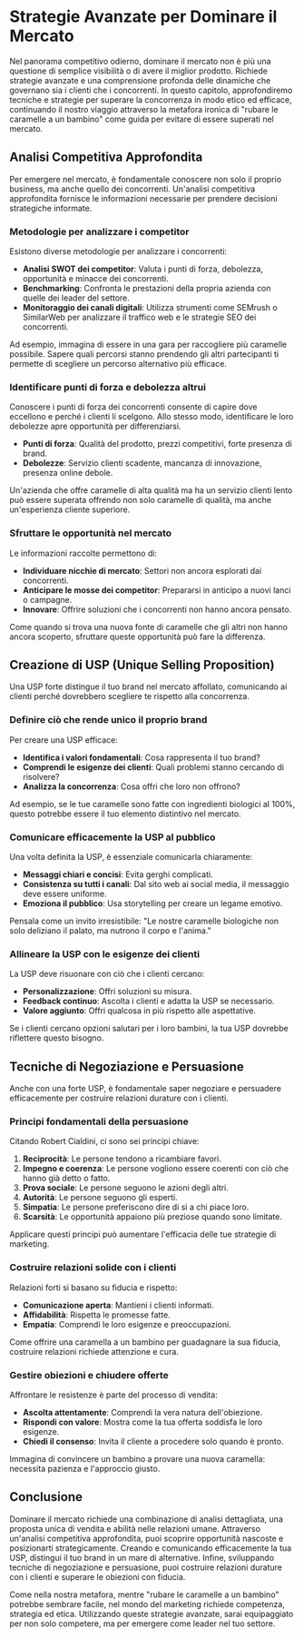 # Strategie Avanzate per Dominare il Mercato

Nel panorama competitivo odierno, dominare il mercato non è più una questione di semplice visibilità o di avere il miglior prodotto. Richiede strategie avanzate e una comprensione profonda delle dinamiche che governano sia i clienti che i concorrenti. In questo capitolo, approfondiremo tecniche e strategie per superare la concorrenza in modo etico ed efficace, continuando il nostro viaggio attraverso la metafora ironica di "rubare le caramelle a un bambino" come guida per evitare di essere superati nel mercato.

## Analisi Competitiva Approfondita

Per emergere nel mercato, è fondamentale conoscere non solo il proprio business, ma anche quello dei concorrenti. Un'analisi competitiva approfondita fornisce le informazioni necessarie per prendere decisioni strategiche informate.

### Metodologie per analizzare i competitor

Esistono diverse metodologie per analizzare i concorrenti:

- **Analisi SWOT dei competitor**: Valuta i punti di forza, debolezza, opportunità e minacce dei concorrenti.
- **Benchmarking**: Confronta le prestazioni della propria azienda con quelle dei leader del settore.
- **Monitoraggio dei canali digitali**: Utilizza strumenti come SEMrush o SimilarWeb per analizzare il traffico web e le strategie SEO dei concorrenti.

Ad esempio, immagina di essere in una gara per raccogliere più caramelle possibile. Sapere quali percorsi stanno prendendo gli altri partecipanti ti permette di scegliere un percorso alternativo più efficace.

### Identificare punti di forza e debolezza altrui

Conoscere i punti di forza dei concorrenti consente di capire dove eccellono e perché i clienti li scelgono. Allo stesso modo, identificare le loro debolezze apre opportunità per differenziarsi.

- **Punti di forza**: Qualità del prodotto, prezzi competitivi, forte presenza di brand.
- **Debolezze**: Servizio clienti scadente, mancanza di innovazione, presenza online debole.

Un'azienda che offre caramelle di alta qualità ma ha un servizio clienti lento può essere superata offrendo non solo caramelle di qualità, ma anche un'esperienza cliente superiore.

### Sfruttare le opportunità nel mercato

Le informazioni raccolte permettono di:

- **Individuare nicchie di mercato**: Settori non ancora esplorati dai concorrenti.
- **Anticipare le mosse dei competitor**: Prepararsi in anticipo a nuovi lanci o campagne.
- **Innovare**: Offrire soluzioni che i concorrenti non hanno ancora pensato.

Come quando si trova una nuova fonte di caramelle che gli altri non hanno ancora scoperto, sfruttare queste opportunità può fare la differenza.

## Creazione di USP (Unique Selling Proposition)

Una USP forte distingue il tuo brand nel mercato affollato, comunicando ai clienti perché dovrebbero scegliere te rispetto alla concorrenza.

### Definire ciò che rende unico il proprio brand

Per creare una USP efficace:

- **Identifica i valori fondamentali**: Cosa rappresenta il tuo brand?
- **Comprendi le esigenze dei clienti**: Quali problemi stanno cercando di risolvere?
- **Analizza la concorrenza**: Cosa offri che loro non offrono?

Ad esempio, se le tue caramelle sono fatte con ingredienti biologici al 100%, questo potrebbe essere il tuo elemento distintivo nel mercato.

### Comunicare efficacemente la USP al pubblico

Una volta definita la USP, è essenziale comunicarla chiaramente:

- **Messaggi chiari e concisi**: Evita gerghi complicati.
- **Consistenza su tutti i canali**: Dal sito web ai social media, il messaggio deve essere uniforme.
- **Emoziona il pubblico**: Usa storytelling per creare un legame emotivo.

Pensala come un invito irresistibile: "Le nostre caramelle biologiche non solo deliziano il palato, ma nutrono il corpo e l'anima."

### Allineare la USP con le esigenze dei clienti

La USP deve risuonare con ciò che i clienti cercano:

- **Personalizzazione**: Offri soluzioni su misura.
- **Feedback continuo**: Ascolta i clienti e adatta la USP se necessario.
- **Valore aggiunto**: Offri qualcosa in più rispetto alle aspettative.

Se i clienti cercano opzioni salutari per i loro bambini, la tua USP dovrebbe riflettere questo bisogno.

## Tecniche di Negoziazione e Persuasione

Anche con una forte USP, è fondamentale saper negoziare e persuadere efficacemente per costruire relazioni durature con i clienti.

### Principi fondamentali della persuasione

Citando Robert Cialdini, ci sono sei principi chiave:

1. **Reciprocità**: Le persone tendono a ricambiare favori.
2. **Impegno e coerenza**: Le persone vogliono essere coerenti con ciò che hanno già detto o fatto.
3. **Prova sociale**: Le persone seguono le azioni degli altri.
4. **Autorità**: Le persone seguono gli esperti.
5. **Simpatia**: Le persone preferiscono dire di sì a chi piace loro.
6. **Scarsità**: Le opportunità appaiono più preziose quando sono limitate.

Applicare questi principi può aumentare l'efficacia delle tue strategie di marketing.

### Costruire relazioni solide con i clienti

Relazioni forti si basano su fiducia e rispetto:

- **Comunicazione aperta**: Mantieni i clienti informati.
- **Affidabilità**: Rispetta le promesse fatte.
- **Empatia**: Comprendi le loro esigenze e preoccupazioni.

Come offrire una caramella a un bambino per guadagnare la sua fiducia, costruire relazioni richiede attenzione e cura.

### Gestire obiezioni e chiudere offerte

Affrontare le resistenze è parte del processo di vendita:

- **Ascolta attentamente**: Comprendi la vera natura dell'obiezione.
- **Rispondi con valore**: Mostra come la tua offerta soddisfa le loro esigenze.
- **Chiedi il consenso**: Invita il cliente a procedere solo quando è pronto.

Immagina di convincere un bambino a provare una nuova caramella: necessita pazienza e l'approccio giusto.

## Conclusione

Dominare il mercato richiede una combinazione di analisi dettagliata, una proposta unica di vendita e abilità nelle relazioni umane. Attraverso un'analisi competitiva approfondita, puoi scoprire opportunità nascoste e posizionarti strategicamente. Creando e comunicando efficacemente la tua USP, distingui il tuo brand in un mare di alternative. Infine, sviluppando tecniche di negoziazione e persuasione, puoi costruire relazioni durature con i clienti e superare le obiezioni con fiducia.

Come nella nostra metafora, mentre "rubare le caramelle a un bambino" potrebbe sembrare facile, nel mondo del marketing richiede competenza, strategia ed etica. Utilizzando queste strategie avanzate, sarai equipaggiato per non solo competere, ma per emergere come leader nel tuo settore.